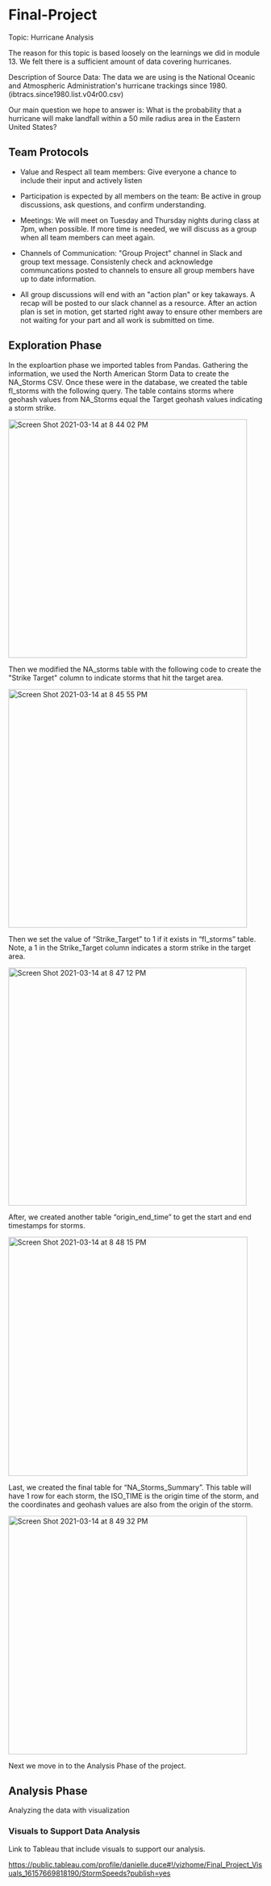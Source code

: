 # Final-Project

Topic: Hurricane Analysis

The reason for this topic is based loosely on the learnings we did in module 13. We felt there is a sufficient amount of data covering hurricanes.  

Description of Source Data: The data we are using is the National Oceanic and Atmospheric Administration's hurricane trackings since 1980. (ibtracs.since1980.list.v04r00.csv)

Our main question we hope to answer is: What is the probability that a hurricane will make landfall within a 50 mile radius area in the Eastern United States? 

## Team Protocols

* Value and Respect all team members: Give everyone a chance to include their input and actively listen

* Participation is expected by all members on the team: Be active in group discussions, ask questions, and confirm understanding. 

* Meetings: We will meet on Tuesday and Thursday nights during class at 7pm, when possible. If more time is needed, we will discuss as a group when all team members can meet again.

* Channels of Communication: "Group Project" channel in Slack and group text message. Consistenly check and acknowledge communcations posted to channels to ensure all group members have up to date information. 

* All group discussions will end with an "action plan" or key takaways. A recap will be posted to our slack channel as a resource. After an action plan is set in motion, get started right away to ensure other members are not waiting for your part and all work is submitted on time.

## Exploration Phase

In the exploartion phase we imported tables from Pandas. Gathering the information, we used the North American Storm Data to create the NA_Storms CSV. Once these were in the database, we created the table fl_storms with the following query.  The table contains storms where geohash values from NA_Storms equal the Target geohash values indicating a storm strike.

<img width="473" alt="Screen Shot 2021-03-14 at 8 44 02 PM" src="https://user-images.githubusercontent.com/71396367/111090440-185d5580-8506-11eb-8f9b-d0f6dc7205d4.png">

Then we modified the NA_storms table with the following code to create the "Strike Target" column to indicate storms that hit the target area. 

<img width="473" alt="Screen Shot 2021-03-14 at 8 45 55 PM" src="https://user-images.githubusercontent.com/71396367/111090488-493d8a80-8506-11eb-92c0-91e97cce71c3.png">

Then we set the value of “Strike_Target” to 1 if it exists in “fl_storms” table.  Note, a 1 in the Strike_Target column indicates a storm strike in the target area.

<img width="472" alt="Screen Shot 2021-03-14 at 8 47 12 PM" src="https://user-images.githubusercontent.com/71396367/111090543-768a3880-8506-11eb-89c2-226b3cf25ff1.png">

After, we created another table “origin_end_time” to get the start and end timestamps for storms.

<img width="474" alt="Screen Shot 2021-03-14 at 8 48 15 PM" src="https://user-images.githubusercontent.com/71396367/111090579-9c174200-8506-11eb-9d64-e975cf0b8bb0.png">

Last, we created the final table for “NA_Storms_Summary”. This table will have 1 row for each storm, the ISO_TIME is the origin time of the storm, and the coordinates and geohash values are also from the origin of the storm.

<img width="473" alt="Screen Shot 2021-03-14 at 8 49 32 PM" src="https://user-images.githubusercontent.com/71396367/111090624-c9fc8680-8506-11eb-9d42-cdef8c766d0b.png">

Next we move in to the Analysis Phase of the project. 

## Analysis Phase



Analyzing the data with visualization

### Visuals to Support Data Analysis

Link to Tableau that include visuals to support our analysis. 

https://public.tableau.com/profile/danielle.duce#!/vizhome/Final_Project_Visuals_16157669818190/StormSpeeds?publish=yes

